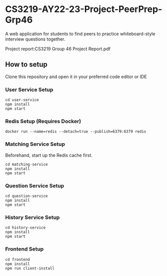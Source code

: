 # CS3219-AY22-23-Project-PeerPrep-Grp46
A web application for students to find peers to practice whiteboard-style interview 
questions together. 

Project report:CS3219 Group 46 Project Report.pdf

## How to setup 
Clone this repository and open it in your preferred code editor or IDE 

### User Service Setup
```
cd user-service
npm install
npm start
```
### Redis Setup (Requires Docker)
```
docker run --name=redis --detach=true --publish=6379:6379 redis
```
### Matching Service Setup
Beforehand, start up the Redis cache first.
```
cd matching-service
npm install
npm start
```
### Question Service Setup
```
cd question-service
npm install
npm start
```
### History Service Setup
```
cd history-service
npm install
npm start
```
### Frontend Setup
```
cd frontend
npm install
npm run client-install
```


